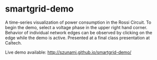 smartgrid-demo
==============

A time-series visualization of power consumption in the Rossi Circuit. To begin the demo, select a voltage phase in the upper right hand corner. Behavior of individual network edges can be observed by clicking on the edge while the demo is active. Presented at a final class presentation at Caltech.

Live demo available: http://szunami.github.io/smartgrid-demo/
